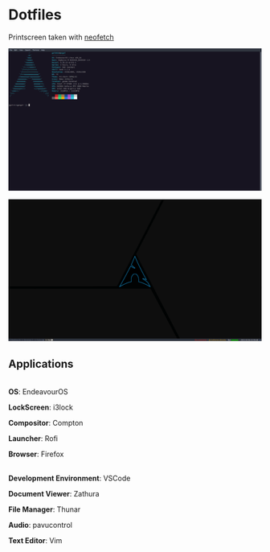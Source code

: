 # Dotfiles

Printscreen taken with [neofetch](https://github.com/dylanaraps/neofetch)

![](/others/neofetch.png)


![](/others/wallpaper.png)


## Applications

\
**OS**: EndeavourOS

**LockScreen**: i3lock

**Compositor**: Compton

**Launcher**: Rofi

**Browser**: Firefox

\
**Development Environment**: VSCode

**Document Viewer**: Zathura

**File Manager**: Thunar

**Audio**: pavucontrol 

**Text Editor**: Vim
